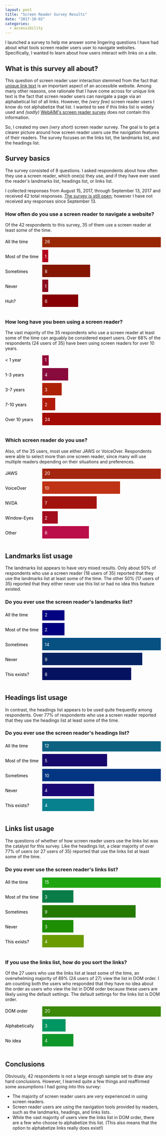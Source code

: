 ```yaml
---
layout: post
title: "Screen Reader Survey Results"
date: "2017-10-02"
categories:
  - accessibility
---
```


I launched a survey to help me answer some lingering questions I have had about what tools screen reader users user to navigate websites.  Specifically, I wanted to learn about how users interact with links on a site.

## What is this survey all about?

This question of screen reader user interaction stemmed from the fact that [unique link text](/blog/unique-link-text-is-important) is an important aspect of an accessible website. Among many other reasons, one rationale that I have come across for unique link text is the fact that screen reader users can navigate a page via an alphabetical list of all links.  However, the _(very few)_ screen reader users I know do not alphabetize that list.  I wanted to see if this links list is widely used and _(sadly)_ [WebAIM's screen reader survey](https://webaim.org/projects/screenreadersurvey6/) does not contain this information.

So, I created my own _(very short)_ screen reader survey. The goal is to get a clearer picture around how screen reader users use the navigation features of their readers.  The survey focuses on the links list, the landmarks list, and the headings list.

## Survey basics

The survey consisted of 8 questions.  I asked respondents about how often they use a screen reader, which one(s) they use, and if they have ever used the reader's landmarks list, headings list, or links list.

I collected responses from August 15, 2017, through September 13, 2017 and received 42 total responses. [The survey is still open](https://www.surveymonkey.com/r/XTV2PSD); however I have not received any responses since September 13.

<h3 class="m-top">How often do you use a screen reader to navigate a website?</h3>

Of the 42 respondents to this survey, 35 of them use a screen reader at least some of the time.

<svg width="100%" height="240"><desc>
      How often do you use a screen reader to navigate a website?
    </desc><g><title>Data for All the time</title><desc>The number of All the time is 26, which is 100% of the total.</desc><rect height="40" width="100%" x="120" y="-7" fill="#992704"></rect><text height="40" y="20" fill="black">All the time</text><text height="40" x="128" y="20" fill="white">26</text></g><g><title>Data for Most of the time</title><desc>The number of Most of the time is 1, which is 3.8461538461538463% of the total.</desc><rect height="40" width="3.8461538461538463%" x="120" y="41" fill="#b5011f"></rect><text height="40" y="68" fill="black">Most of the time</text><text height="40" x="128" y="68" fill="white">1</text></g><g><title>Data for Sometimes</title><desc>The number of Sometimes is 8, which is 30.76923076923077% of the total.</desc><rect height="40" width="30.76923076923077%" x="120" y="89" fill="#841602"></rect><text height="40" y="116" fill="black">Sometimes</text><text height="40" x="128" y="116" fill="white">8</text></g><g><title>Data for Never</title><desc>The number of Never is 1, which is 3.8461538461538463% of the total.</desc><rect height="40" width="3.8461538461538463%" x="120" y="137" fill="#8c0b1e"></rect><text height="40" y="164" fill="black">Never</text><text height="40" x="128" y="164" fill="white">1</text></g><g><title>Data for What's a screen reader?</title><desc>The number of What's a screen reader? is 6, which is 23.076923076923077% of the total.</desc><rect height="40" width="23.076923076923077%" x="120" y="185" fill="#870004"></rect><text height="40" y="212" fill="black">Huh?</text><text height="40" x="128" y="212" fill="white">6</text></g></svg>

<h3 class="m-top">How long have you been using a screen reader?</h3>

The vast majority of the 35 respondents who use a screen reader at least some of the time can arguably be considered expert users. Over 68% of the respondents (24 users of 35) have been using screen readers for over 10 years.

<svg width="100%" height="240"><desc>
      How long have you been using a screen reader?
    </desc><g><title>Data for &lt; 1 year</title><desc>The number of &lt; 1 year is 1, which is 4.166666666666666% of the total.</desc><rect height="40" width="4.166666666666666%" x="120" y="-7" fill="#930134"></rect><text height="40" y="20" fill="black">&lt; 1 year</text><text height="40" x="128" y="20" fill="white">1</text></g><g><title>Data for 1-3 years</title><desc>The number of 1-3 years is 4, which is 16.666666666666664% of the total.</desc><rect height="40" width="16.666666666666664%" x="120" y="41" fill="#890b3d"></rect><text height="40" y="68" fill="black">1-3 years</text><text height="40" x="128" y="68" fill="white">4</text></g><g><title>Data for 3-7 years</title><desc>The number of 3-7 years is 3, which is 12.5% of the total.</desc><rect height="40" width="12.5%" x="120" y="89" fill="#ad2105"></rect><text height="40" y="116" fill="black">3-7 years</text><text height="40" x="128" y="116" fill="white">3</text></g><g><title>Data for 7-10 years</title><desc>The number of 7-10 years is 2, which is 8.333333333333332% of the total.</desc><rect height="40" width="8.333333333333332%" x="120" y="137" fill="#b21b0a"></rect><text height="40" y="164" fill="black">7-10 years</text><text height="40" x="128" y="164" fill="white">2</text></g><g><title>Data for Over 10 years</title><desc>The number of Over 10 years is 24, which is 100% of the total.</desc><rect height="40" width="100%" x="120" y="185" fill="#a30b06"></rect><text height="40" y="212" fill="black">Over 10 years</text><text height="40" x="128" y="212" fill="white">24</text></g></svg>

<h3 class="m-top">Which screen reader do you use?</h3>

Also, of the 35 users, most use either JAWS or VoiceOver. Respondents were able to select more than one screen reader, since many will use multiple readers depending on their situations and preferences.

<svg width="100%" height="240"><desc>
      Which screen reader do you use?
    </desc><g><title>Data for JAWS</title><desc>The number of JAWS is 20, which is 100% of the total.</desc><rect height="40" width="100%" x="120" y="-7" fill="#a52610"></rect><text height="40" y="20" fill="black">JAWS</text><text height="40" x="128" y="20" fill="white">20</text></g><g><title>Data for VoiceOver</title><desc>The number of VoiceOver is 10, which is 50% of the total.</desc><rect height="40" width="50%" x="120" y="41" fill="#bf3213"></rect><text height="40" y="68" fill="black">VoiceOver</text><text height="40" x="128" y="68" fill="white">10</text></g><g><title>Data for NVDA</title><desc>The number of NVDA is 7, which is 35% of the total.</desc><rect height="40" width="35%" x="120" y="89" fill="#a3130e"></rect><text height="40" y="116" fill="black">NVDA</text><text height="40" x="128" y="116" fill="white">7</text></g><g><title>Data for Window-Eyes</title><desc>The number of Window-Eyes is 2, which is 10% of the total.</desc><rect height="40" width="10%" x="120" y="137" fill="#a30d1e"></rect><text height="40" y="164" fill="black">Window-Eyes</text><text height="40" x="128" y="164" fill="white">2</text></g><g><title>Data for Other</title><desc>The number of Other is 6, which is 30% of the total.</desc><rect height="40" width="30%" x="120" y="185" fill="#ba0d49"></rect><text height="40" y="212" fill="black">Other</text><text height="40" x="128" y="212" fill="white">6</text></g></svg>

## Landmarks list usage

The landmarks list appears to have very mixed results.  Only about 50% of respondents who use a screen reader (18 users of 35) reported that they use the landmarks list at least some of the time.  The other 50% (17 users of 35) reported that they either never use this list or had no idea this feature existed.

<h3 class="m-top">Do you ever use the screen reader's landmarks list?</h3>

<svg width="100%" height="240"><desc>
      Do you ever use the screen reader's landmarks list?
    </desc><g><title>Data for All the time</title><desc>The number of All the time is 2, which is 14.285714285714285% of the total.</desc><rect height="40" width="14.285714285714285%" x="120" y="-7" fill="#030382"></rect><text height="40" y="20" fill="black">All the time</text><text height="40" x="128" y="20" fill="white">2</text></g><g><title>Data for Most of the time</title><desc>The number of Most of the time is 2, which is 14.285714285714285% of the total.</desc><rect height="40" width="14.285714285714285%" x="120" y="41" fill="#02007f"></rect><text height="40" y="68" fill="black">Most of the time</text><text height="40" x="128" y="68" fill="white">2</text></g><g><title>Data for Sometimes</title><desc>The number of Sometimes is 14, which is 100% of the total.</desc><rect height="40" width="100%" x="120" y="89" fill="#065082"></rect><text height="40" y="116" fill="black">Sometimes</text><text height="40" x="128" y="116" fill="white">14</text></g><g><title>Data for Never</title><desc>The number of Never is 9, which is 64.28571428571429% of the total.</desc><rect height="40" width="64.28571428571429%" x="120" y="137" fill="#052363"></rect><text height="40" y="164" fill="black">Never</text><text height="40" x="128" y="164" fill="white">9</text></g><g><title>Data for This exists?</title><desc>The number of This exists? is 8, which is 57.14285714285714% of the total.</desc><rect height="40" width="57.14285714285714%" x="120" y="185" fill="#041260"></rect><text height="40" y="212" fill="black">This exists?</text><text height="40" x="128" y="212" fill="white">8</text></g></svg>

## Headings list usage

In contrast, the headings list appears to be used quite frequently among respondents.  Over 77% of respondents who use a screen reader reported that they use the headings list at least some of the time.

<h3 class="m-top">Do you ever use the screen reader's headings list?</h3>

<svg width="100%" height="240"><desc>
      Do you ever use the screen reader's headings list?
    </desc><g><title>Data for All the time</title><desc>The number of All the time is 12, which is 100% of the total.</desc><rect height="40" width="100%" x="120" y="-7" fill="#0d6282"></rect><text height="40" y="20" fill="black">All the time</text><text height="40" x="128" y="20" fill="white">12</text></g><g><title>Data for Most of the time</title><desc>The number of Most of the time is 5, which is 41.66666666666667% of the total.</desc><rect height="40" width="41.66666666666667%" x="120" y="41" fill="#16096b"></rect><text height="40" y="68" fill="black">Most of the time</text><text height="40" x="128" y="68" fill="white">5</text></g><g><title>Data for Sometimes</title><desc>The number of Sometimes is 10, which is 83.33333333333334% of the total.</desc><rect height="40" width="83.33333333333334%" x="120" y="89" fill="#033682"></rect><text height="40" y="116" fill="black">Sometimes</text><text height="40" x="128" y="116" fill="white">10</text></g><g><title>Data for Never</title><desc>The number of Never is 4, which is 33.33333333333333% of the total.</desc><rect height="40" width="33.33333333333333%" x="120" y="137" fill="#1a0875"></rect><text height="40" y="164" fill="black">Never</text><text height="40" x="128" y="164" fill="white">4</text></g><g><title>Data for This exists?</title><desc>The number of This exists? is 4, which is 33.33333333333333% of the total.</desc><rect height="40" width="33.33333333333333%" x="120" y="185" fill="#07818e"></rect><text height="40" y="212" fill="black">This exists?</text><text height="40" x="128" y="212" fill="white">4</text></g></svg>

## Links list usage

The questions of whether of how screen reader users use the links list was the catalyst for this survey.  Like the headings list, a clear majority of over 77% of users (or 27 users of 35) reported that use the links list at least some of the time.

<h3 class="m-top">Do you ever use the screen reader's links list?</h3>

<svg width="100%" height="240"><desc>
      Do you ever use the screen reader's links list?
    </desc><g><title>Data for All the time</title><desc>The number of All the time is 15, which is 100% of the total.</desc><rect height="40" width="100%" x="120" y="-7" fill="#1fa510"></rect><text height="40" y="20" fill="black">All the time</text><text height="40" x="128" y="20" fill="white">15</text></g><g><title>Data for Most of the time</title><desc>The number of Most of the time is 3, which is 20% of the total.</desc><rect height="40" width="20%" x="120" y="41" fill="#097c47"></rect><text height="40" y="68" fill="black">Most of the time</text><text height="40" x="128" y="68" fill="white">3</text></g><g><title>Data for Sometimes</title><desc>The number of Sometimes is 9, which is 60% of the total.</desc><rect height="40" width="60%" x="120" y="89" fill="#247a00"></rect><text height="40" y="116" fill="black">Sometimes</text><text height="40" x="128" y="116" fill="white">9</text></g><g><title>Data for Never</title><desc>The number of Never is 3, which is 20% of the total.</desc><rect height="40" width="20%" x="120" y="137" fill="#1e8e05"></rect><text height="40" y="164" fill="black">Never</text><text height="40" x="128" y="164" fill="white">3</text></g><g><title>Data for This exists?</title><desc>The number of This exists? is 4, which is 26.666666666666668% of the total.</desc><rect height="40" width="26.666666666666668%" x="120" y="185" fill="#6a9b01"></rect><text height="40" y="212" fill="black">This exists?</text><text height="40" x="128" y="212" fill="white">4</text></g></svg>

<h3 class="m-top">If you use the links list, how do you sort the links?</h3>

Of the 27 users who use the links list at least some of the time, an overwhelming majority of 89% (24 users of 27) view the list in DOM order. I am counting both the users who responded that they have no idea about the order as users who view the list in DOM order because these users are likely using the default settings.  The default settings for the links list is DOM order.

<svg width="100%" height="144"><desc>
      If you use the links list, how do you sort the links?
    </desc><g><title>Data for DOM order</title><desc>The number of DOM order is 20, which is 100% of the total.</desc><rect height="40" width="100%" x="120" y="-7" fill="#3b8906"></rect><text height="40" y="20" fill="black">DOM order</text><text height="40" x="128" y="20" fill="white">20</text></g><g><title>Data for Alphabetically</title><desc>The number of Alphabetically is 3, which is 15% of the total.</desc><rect height="40" width="15%" x="120" y="41" fill="#009661"></rect><text height="40" y="68" fill="black">Alphabetically</text><text height="40" x="128" y="68" fill="white">3</text></g><g><title>Data for No idea</title><desc>The number of No idea is 4, which is 20% of the total.</desc><rect height="40" width="20%" x="120" y="89" fill="#0f962a"></rect><text height="40" y="116" fill="black">No idea</text><text height="40" x="128" y="116" fill="white">4</text></g></svg>

## Conclusions

Obviously, 42 respondents is not a large enough sample set to draw any hard conclusions.  However, I learned quite a few things and reaffirmed some assumptions I had going into this survey:

* The majority of screen reader users are very experienced in using screen readers.
* Screen reader users are using the navigation tools provided by readers, such as the landmarks, headings, and links lists.
* While the vast majority of users view the links list in DOM order, there are a few who choose to alphabetize this list. (This also means that the option to alphabetize links really does exist!)
